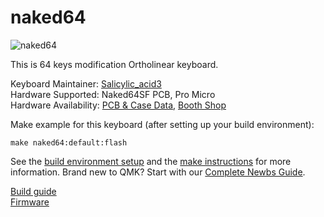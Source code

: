 # naked64

![naked64](https://cdn-ak.f.st-hatena.com/images/fotolife/S/Salicylic_acid3/20190627/20190627022840.jpg)

This is 64 keys modification Ortholinear keyboard. 

Keyboard Maintainer: [Salicylic_acid3](https://github.com/Salicylic-acid3)  
Hardware Supported: Naked64SF PCB, Pro Micro  
Hardware Availability: [PCB & Case Data](https://github.com/Salicylic-acid3/PCB_Data), [Booth Shop](https://salicylic-acid3.booth.pm/items/1418693)

Make example for this keyboard (after setting up your build environment):

    make naked64:default:flash

See the [build environment setup](https://docs.qmk.fm/#/getting_started_build_tools) and the [make instructions](https://docs.qmk.fm/#/getting_started_make_guide) for more information. Brand new to QMK? Start with our [Complete Newbs Guide](https://docs.qmk.fm/#/newbs).

[Build guide](https://salicylic-acid3.hatenablog.com/entry/naked64SF-build-guide)  
[Firmware](https://github.com/Salicylic-acid3/qmk_firmware/tree/master/keyboards/naked64)  
